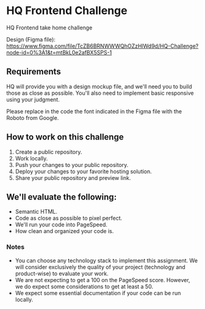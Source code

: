 # HQ Frontend Challenge

HQ Frontend take home challenge

Design (Figma file):
https://www.figma.com/file/TcZB6BRNWWWQhOZzHlWd9d/HQ-Challenge?node-id=0%3A1&t=mtBkL0e2afBX5SPS-1

## Requirements

HQ will provide you with a design mockup file, and we'll need you to build those as close as possible. You'll also need to implement basic responsive using your judgment.

Please replace in the code the font indicated in the Figma file with the Roboto from Google.

## How to work on this challenge

1.  Create a public repository.
2.  Work locally.
3.  Push your changes to your public repository.
4.  Deploy your changes to your favorite hosting solution.
5.  Share your public repository and preview link.

## We'll evaluate the following:

- Semantic HTML.
- Code as close as possible to pixel perfect.
- We'll run your code into PageSpeed.
- How clean and organized your code is.

### Notes

- You can choose any technology stack to implement this assignment. We will consider exclusively the quality of your project (technology and product-wise) to evaluate your work.
- We are not expecting to get a 100 on the PageSpeed score. However, we do expect some considerations to get at least a 50.
- We expect some essential documentation if your code can be run locally.
